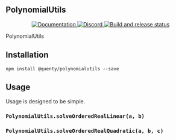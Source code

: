 ## PolynomialUtils
<div align="center">
  <a href="http://quenty.github.io/api/">
    <img src="https://img.shields.io/badge/docs-website-green.svg" alt="Documentation" />
  </a>
  <a href="https://discord.gg/mhtGUS8">
    <img src="https://img.shields.io/badge/discord-nevermore-blue.svg" alt="Discord" />
  </a>
  <a href="https://github.com/Quenty/NevermoreEngine/actions">
    <img src="https://github.com/Quenty/NevermoreEngine/actions/workflows/build.yml/badge.svg" alt="Build and release status" />
  </a>
</div>

PolynomialUtils

## Installation
```
npm install @quenty/polynomialutils --save
```

## Usage
Usage is designed to be simple.

### `PolynomialUtils.solveOrderedRealLinear(a, b)`

### `PolynomialUtils.solveOrderedRealQuadratic(a, b, c)`

